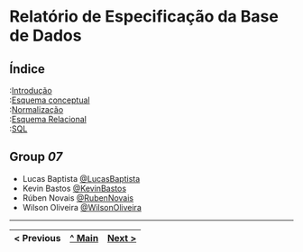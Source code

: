 # Relatório de Especificação da Base de Dados

## Índice

:[Introdução](rebd01.md)  
:[Esquema conceptual](rebd02.md)  
:[Normalização](rebd03.md)  
:[Esquema Relacional](rebd04.md)  
:[SQL](rebd05.md)  

## Group _07_


* Lucas Baptista [@LucasBaptista](https://github.com/Ziimaz)
* Kevin Bastos [@KevinBastos](https://github.com/kevinbastos07)
* Rúben Novais [@RubenNovais](https://github.com/r5b2n)
* Wilson Oliveira [@WilsonOliveira](https://github.com/wilsonoliveira01)

---
< Previous | [^ Main](https://github.com/exemploTrabalho/reportSIBD/) | [Next >](rebd01.md)
:--- | :---: | ---: 
